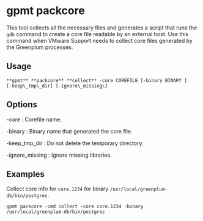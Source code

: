 # gpmt packcore 

This tool collects all the necessary files and generates a script that runs the `gdb` command to create a core file readable by an external host. Use this command when VMware Support needs to collect core files generated by the Greenplum processes.

## Usage 

```
**gpmt** **packcore** **collect** -core COREFILE [-binary BINARY ] 
[-keep\_tmp\_dir] [-ignore\_missing\] 
```

## Options 

-core
:   Corefile name.

-binary
:   Binary name that generated the core file.

-keep\_tmp\_dir
:   Do not delete the temporary directory.

-ignore\_missing
:   Ignore missing libraries.

## Examples 

Collect core info for `core.1234` for binary `/usr/local/greenplum-db/bin/postgres`.

```
gpmt packcore -cmd collect -core core.1234 -binary /usr/local/greenplum-db/bin/postgres
```

